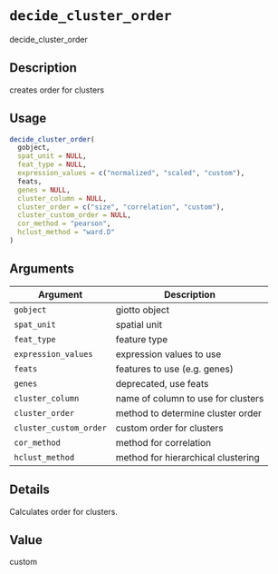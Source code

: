 # `decide_cluster_order`

decide_cluster_order


## Description

creates order for clusters


## Usage

```r
decide_cluster_order(
  gobject,
  spat_unit = NULL,
  feat_type = NULL,
  expression_values = c("normalized", "scaled", "custom"),
  feats,
  genes = NULL,
  cluster_column = NULL,
  cluster_order = c("size", "correlation", "custom"),
  cluster_custom_order = NULL,
  cor_method = "pearson",
  hclust_method = "ward.D"
)
```


## Arguments

Argument      |Description
------------- |----------------
`gobject`     |     giotto object
`spat_unit`     |     spatial unit
`feat_type`     |     feature type
`expression_values`     |     expression values to use
`feats`     |     features to use (e.g. genes)
`genes`     |     deprecated, use feats
`cluster_column`     |     name of column to use for clusters
`cluster_order`     |     method to determine cluster order
`cluster_custom_order`     |     custom order for clusters
`cor_method`     |     method for correlation
`hclust_method`     |     method for hierarchical clustering


## Details

Calculates order for clusters.


## Value

custom


